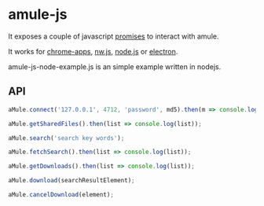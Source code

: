 # amule-js

It exposes a couple of javascript [promises](https://developer.mozilla.org/en-US/docs/Web/JavaScript/Reference/Global_Objects/Promise) to interact with amule.

It works for [chrome-apps](https://developer.chrome.com/apps/about_apps), [nw.js](https://nwjs.io/), [node.js](https://nodejs.org/) or [electron](http://electron.atom.io/).

amule-js-node-example.js is an simple example written in nodejs.

## API

```javascript
aMule.connect('127.0.0.1', 4712, 'password', md5).then(m => console.log('You are connected to amule'));
```

```javascript
aMule.getSharedFiles().then(list => console.log(list));
```

```javascript
aMule.search('search key words');
```

```javascript
aMule.fetchSearch().then(list => console.log(list));
```

```javascript
aMule.getDownloads().then(list => console.log(list));
```

```javascript
aMule.download(searchResultElement);
```

```javascript
aMule.cancelDownload(element);
```
